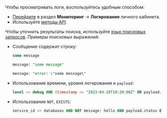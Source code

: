 Чтобы просматривать логи, воспользуйтесь удобным способом:

- [Перейдите](https://msk.cloud.vk.com/app/) в раздел **Мониторинг** → **Логирование** личного кабинета.
- Используйте [методы API](/ru/tools-for-using-services/api/api-spec/logging).

Чтобы уточнить результаты поиска, используйте [язык поисковых запросов](../../concepts/search-tools/). Примеры поисковых выражений:

- Сообщение содержит строку:

  ```sql
  some message
  ```

  ```sql
  message: "some message"
  ```

  ```sql
  message: "error: \"some message\"
  ```

- Использование времени, уровня логирования и `payload`:

  ```sql
  level >= debug AND (timestamp <= "2023-04-10T10:20:00Z" OR payload.code = 200)
  ```

- Использование `NOT`, `EXISTS`:

  ```sql
  service_id <> databases AND NOT message: hello AND payload.status EXISTS
  ```

